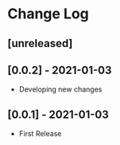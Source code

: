 # Change Log

## [unreleased]

## [0.0.2] - 2021-01-03
- Developing new changes

## [0.0.1] - 2021-01-03
- First Release


